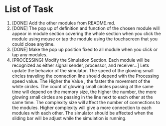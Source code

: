 # List of Task
1. [DONE] Add the other modules from README.md.
2. [DONE] The pop up of definition and function of the chosen module will appear in module section covering the whole section when you click the module using mouse or tap the module using the touchscreen that you could close anytime.
4. [DONE] Make the pop up position fixed to all module when you click or tap any modules.
5. [PROCESSING] Modify the Simulation Section. Each module will be recognized as either signal sender, processor, and receiver...] Lets update the behavior of the simulator. The speed of the glowing small circles traveling the connection line should depend with the Processing speed value. The Higher the Value , the faster the movement of the white circles. The count of glowing small circles passing at the same time will depend on the memory size, the higher the number, the more glowing small circles are passing in the line next to each other at the same time. The complexity size will affect the number of connections to the modules. Higher complexity will give a more connection to each modules with each other. The simulator should be affected when the sliding bar will be adjust while the simulation is running.